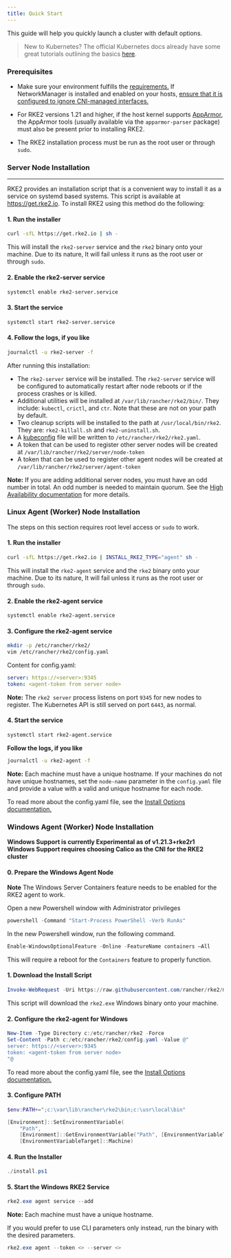 ```yaml
---
title: Quick Start
---
```


This guide will help you quickly launch a cluster with default options.

> New to Kubernetes? The official Kubernetes docs already have some great tutorials outlining the basics [here](https://kubernetes.io/docs/tutorials/kubernetes-basics/).

### Prerequisites

- Make sure your environment fulfills the [requirements.](requirements.md)
If NetworkManager is installed and enabled on your hosts, [ensure that it is configured to ignore CNI-managed interfaces.](../known_issues/#networkmanager)

- For RKE2 versions 1.21 and higher, if the host kernel supports [AppArmor](https://apparmor.net/), the AppArmor tools (usually available via the `apparmor-parser` package) must also be present prior to installing RKE2.

- The RKE2 installation process must be run as the root user or through `sudo`.

### Server Node Installation
--------------
RKE2 provides an installation script that is a convenient way to install it as a service on systemd based systems. This script is available at https://get.rke2.io. To install RKE2 using this method do the following:

#### 1. Run the installer

```sh
curl -sfL https://get.rke2.io | sh -
```

This will install the `rke2-server` service and the `rke2` binary onto your machine. Due to its nature, It will fail unless it runs as the root user or through `sudo`.

#### 2. Enable the rke2-server service

```sh
systemctl enable rke2-server.service
```

#### 3. Start the service

```sh
systemctl start rke2-server.service
```

#### 4. Follow the logs, if you like

```sh
journalctl -u rke2-server -f
```

After running this installation:

* The `rke2-server` service will be installed. The `rke2-server` service will be configured to automatically restart after node reboots or if the process crashes or is killed.
* Additional utilities will be installed at `/var/lib/rancher/rke2/bin/`. They include: `kubectl`, `crictl`, and `ctr`. Note that these are not on your path by default.
* Two cleanup scripts will be installed to the path at `/usr/local/bin/rke2`. They are: `rke2-killall.sh` and `rke2-uninstall.sh`.
* A [kubeconfig](https://kubernetes.io/docs/concepts/configuration/organize-cluster-access-kubeconfig/) file will be written to `/etc/rancher/rke2/rke2.yaml`.
* A token that can be used to register other server nodes will be created at `/var/lib/rancher/rke2/server/node-token`
* A token that can be used to register other agent nodes will be created at `/var/lib/rancher/rke2/server/agent-token`

**Note:** If you are adding additional server nodes, you must have an odd number in total. An odd number is needed to maintain quorum. See the [High Availability documentation](./ha.md) for more details.

### Linux Agent (Worker) Node Installation

The steps on this section requires root level access or `sudo` to work.

#### 1. Run the installer

```sh
curl -sfL https://get.rke2.io | INSTALL_RKE2_TYPE="agent" sh -
```

This will install the `rke2-agent` service and the `rke2` binary onto your machine. Due to its nature, It will fail unless it runs as the root user or through `sudo`.

#### 2. Enable the rke2-agent service

```sh
systemctl enable rke2-agent.service
```

#### 3. Configure the rke2-agent service

```sh
mkdir -p /etc/rancher/rke2/
vim /etc/rancher/rke2/config.yaml
```

Content for config.yaml:

```yaml
server: https://<server>:9345
token: <agent-token from server node>
```

**Note:** The `rke2 server` process listens on port `9345` for new nodes to register. The Kubernetes API is still served on port `6443`, as normal.

#### 4. Start the service

```sh
systemctl start rke2-agent.service
```

**Follow the logs, if you like**

```sh
journalctl -u rke2-agent -f
```

**Note:** Each machine must have a unique hostname. If your machines do not have unique hostnames, set the `node-name` parameter in the `config.yaml` file and provide a value with a valid and unique hostname for each node.

To read more about the config.yaml file, see the [Install Options documentation.](configuration.md#configuration-file)

### Windows Agent (Worker) Node Installation
**Windows Support is currently Experimental as of v1.21.3+rke2r1**
**Windows Support requires choosing Calico as the CNI for the RKE2 cluster**

#### 0. Prepare the Windows Agent Node
**Note** The Windows Server Containers feature needs to be enabled for the RKE2 agent to work.

Open a new Powershell window with Administrator privileges
```powershell
powershell -Command "Start-Process PowerShell -Verb RunAs"
```

In the new Powershell window, run the following command.
```powershell
Enable-WindowsOptionalFeature -Online -FeatureName containers –All
```
This will require a reboot for the `Containers` feature to properly function.

#### 1. Download the Install Script
```powershell
Invoke-WebRequest -Uri https://raw.githubusercontent.com/rancher/rke2/master/install.ps1 -Outfile install.ps1
```
This script will download the `rke2.exe` Windows binary onto your machine.

#### 2. Configure the rke2-agent for Windows
```powershell
New-Item -Type Directory c:/etc/rancher/rke2 -Force
Set-Content -Path c:/etc/rancher/rke2/config.yaml -Value @"
server: https://<server>:9345
token: <agent-token from server node>
"@
```

To read more about the config.yaml file, see the [Install Options documentation.](configuration.md#configuration-file)


#### 3. Configure PATH
```powershell
$env:PATH+=";c:\var\lib\rancher\rke2\bin;c:\usr\local\bin"

[Environment]::SetEnvironmentVariable(
    "Path",
    [Environment]::GetEnvironmentVariable("Path", [EnvironmentVariableTarget]::Machine) + ";c:\var\lib\rancher\rke2\bin;c:\usr\local\bin",
    [EnvironmentVariableTarget]::Machine)
```
#### 4. Run the Installer
```powershell
./install.ps1
```

#### 5. Start the Windows RKE2 Service
```powershell
rke2.exe agent service --add
```
**Note:** Each machine must have a unique hostname.

If you would prefer to use CLI parameters only instead, run the binary with the desired parameters.

```powershell
rke2.exe agent --token <> --server <>
```

